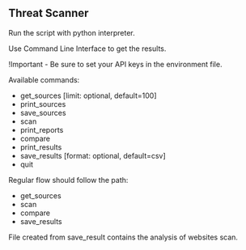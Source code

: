 Threat Scanner
-

Run the script with python interpreter.

Use Command Line Interface to get the results.

!Important - Be sure to set your API keys in the environment file.

Available commands:
- get_sources [limit: optional, default=100]
- print_sources
- save_sources
- scan
- print_reports
- compare
- print_results
- save_results [format: optional, default=csv]
- quit

Regular flow should follow the path:
- get_sources
- scan
- compare
- save_results

File created from save_result contains the analysis of websites scan.